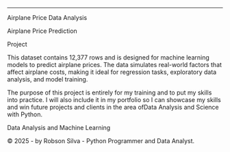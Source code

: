 ---

Airplane Price Data Analysis

Airplane Price Prediction

Project

This dataset contains 12,377 rows and is designed for machine learning models to predict airplane prices. The data simulates real-world factors that affect airplane costs, making it ideal for regression tasks, exploratory data analysis, and model training.

The purpose of this project is entirely for my training and to put my skills into practice. I will also include it in my portfolio so I can showcase my skills and win future projects and clients in the area of ​​Data Analysis and Science with Python.

Data Analysis and Machine Learning

© 2025 - by Robson Silva - Python Programmer and Data Analyst.

